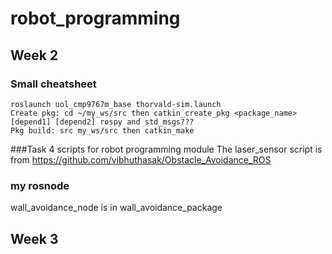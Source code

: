# robot_programming

## Week 2
### Small cheatsheet 
```
roslaunch uol_cmp9767m_base thorvald-sim.launch
Create pkg: cd ~/my_ws/src then catkin_create_pkg <package_name> [depend1] [depend2] rospy and std_msgs???
Pkg build: src my_ws/src then catkin_make 

```
###Task 4
scripts for robot programming module
The laser_sensor script is from https://github.com/vibhuthasak/Obstacle_Avoidance_ROS

### my rosnode
wall_avoidance_node is in wall_avoidance_package

## Week 3
